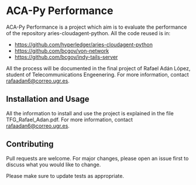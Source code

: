 # ACA-Py Performance

ACA-Py Performance is a project which aim is to evaluate the performance of the repository aries-cloudagent-python. All the code reused is in:

- https://github.com/hyperledger/aries-cloudagent-python
- https://github.com/bcgov/von-network
- https://github.com/bcgov/indy-tails-server

All the process will be documented in the final project of Rafael Adán López, student of Telecommunications Engeenering. For more information, contact rafaadan6@correo.ugr.es.

## Installation and Usage

All the information to install and use the project is explained in the file TFG_Rafael_Adan.pdf. For more information, contact rafaadan6@correo.ugr.es.

## Contributing
Pull requests are welcome. For major changes, please open an issue first to discuss what you would like to change.

Please make sure to update tests as appropriate.

